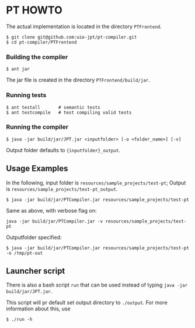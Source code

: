 PT HOWTO
========

The actual implementation is located in the directory `PTFrontend`.

    $ git clone git@github.com:uio-jpt/pt-compiler.git
    $ cd pt-compiler/PTFrontend


### Building the compiler

    $ ant jar

The jar file is created in the directory `PTFrontend/build/jar`.


### Running tests

    $ ant testall       # semantic tests
    $ ant testcompile   # test compiling valid tests


### Running the compiler

    $ java -jar build/jar/JPT.jar <inputfolder> [-o <folder_name>] [-v]

Output folder defaults to `{inputfolder}_output`.


  
## Usage Examples

In the following, input folder is `resources/sample_projects/test-pt`;
Output is `resources/sample_projects/test-pt_output`.

    $ java -jar build/jar/PTCompiler.jar resources/sample_projects/test-pt

Same as above, with verbose flag on:

    java -jar build/jar/PTCompiler.jar -v resources/sample_projects/test-pt

Outputfolder specified:

    $ java -jar build/jar/PTCompiler.jar resources/sample_projects/test-pt -o /tmp/pt-out



## Launcher script

There is also a bash script `run` that can be used instead of typing
`java -jar build/jar/JPT.jar`.

This script will pr default set output directory to `./output`.
For more information about this, use

    $ ./run -h

